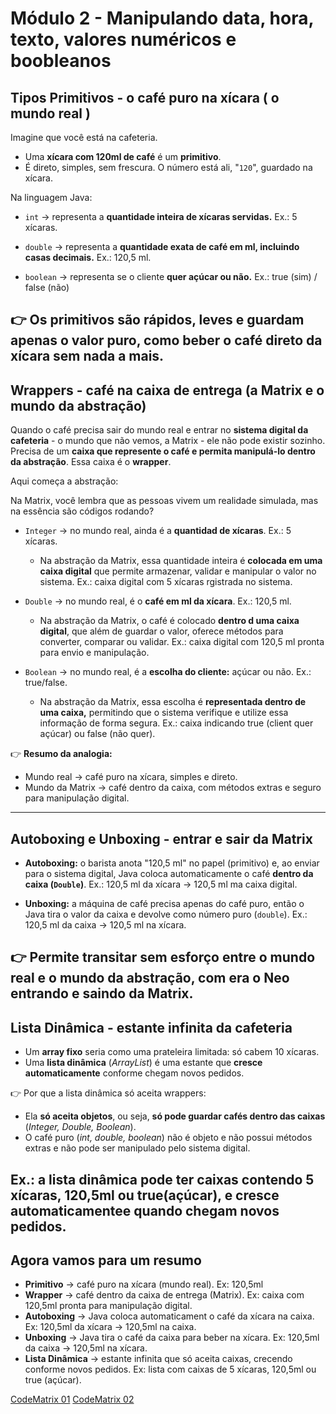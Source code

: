 # Módulo 2 - Manipulando data, hora, texto, valores numéricos e boobleanos

## Tipos Primitivos - o café puro na xícara ( o mundo real )

Imagine que você está na cafeteria.
- Uma **xícara com 120ml de café** é um **primitivo**.
- É direto, simples, sem frescura. O número está ali, "`120`", guardado na xícara.

Na linguagem Java:
- `int` &rarr; representa a **quantidade inteira de xícaras servidas.**
  Ex.: 5 xícaras.

- `double` &rarr; representa a **quantidade exata de café em ml, incluindo casas decimais.**
  Ex.: 120,5 ml.

- `boolean` &rarr; representa se o cliente **quer açúcar ou não.**
  Ex.: true (sim) / false (não)

👉 Os primitivos são **rápidos, leves e guardam apenas o valor puro,** como beber o café direto da xícara sem nada a mais.
---


## Wrappers - café na caixa de entrega (a Matrix e o mundo da abstração)

Quando o café precisa sair do mundo real e entrar no **sistema digital da cafeteria** - o mundo que não vemos, a Matrix - ele não pode existir sozinho. Precisa de um **caixa que represente o café e permita manipulá-lo dentro da abstração**. Essa caixa é o **wrapper**.

Aqui começa a abstração:

Na Matrix, você lembra que as pessoas vivem um realidade simulada, mas na essência são códigos rodando?

- `Integer` &rarr; no mundo real, ainda é a **quantidad de xícaras**. Ex.: 5 xícaras.
    - Na abstração da Matrix, essa quantidade inteira é **colocada em uma caixa digital** que permite armazenar, validar e manipular o valor no sistema. Ex.: caixa digital com 5 xícaras rgistrada no sistema.
 
- `Double` &rarr; no mundo real, é o **café em ml da xícara**. Ex.: 120,5 ml.
    - Na abstração da Matrix, o café é colocado **dentro d uma caixa digital**, que além de guardar o valor, oferece métodos para converter, comparar ou validar. Ex.: caixa digital com 120,5 ml pronta para envio e manipulação.

- `Boolean` &rarr; no mundo real, é a **escolha do cliente:** açúcar ou não. Ex.: true/false.
    - Na abstração da Matrix, essa escolha é **representada dentro de uma caixa,** permitindo que o sistema verifique e utilize essa informação de forma segura. Ex.: caixa indicando true (client quer açúcar) ou false (não quer).


👉 **Resumo da analogia:**

- Mundo real &rarr; café puro na xícara, simples e direto.
- Mundo da Matrix &rarr; café dentro da caixa, com métodos extras e seguro para manipulação digital.
---


## Autoboxing e Unboxing - entrar e sair da Matrix

- **Autoboxing:** o barista anota "120,5 ml" no papel (primitivo) e, ao enviar para o sistema digital, Java coloca automaticamente o café **dentro da caixa (`Double`)**. Ex.: 120,5 ml da xícara &rarr; 120,5 ml ma caixa digital.

- **Unboxing:** a máquina de café precisa apenas do café puro, então o Java tira o valor da caixa e devolve como número puro (`double`). Ex.: 120,5 ml da caixa &rarr; 120,5 ml na xícara.

👉 Permite transitar **sem esforço** entre o mundo real e o mundo da abstração, com era o Neo entrando e saindo da Matrix.
---


## Lista Dinâmica - estante infinita da cafeteria

- Um **array fixo** seria como uma prateleira limitada: só cabem 10 xícaras.
- Uma **lista dinâmica** (_ArrayList_) é uma estante que **cresce automaticamente** conforme chegam novos pedidos.

👉 Por que a lista dinâmica só aceita wrappers:

 - Ela **só aceita objetos**, ou seja, **só pode guardar cafés dentro das caixas** (_Integer, Double, Boolean_).
 - O café puro (_int, double, boolean_) não é objeto e não possui métodos extras e não pode ser manipulado pelo sistema digital.

 Ex.: a lista dinâmica pode ter caixas contendo 5 xícaras, 120,5ml ou true(açúcar), e cresce automaticamentee quando chegam novos pedidos.
---


## Agora vamos para um resumo

  - **Primitivo** &rarr; café puro na xícara (mundo real). Ex: 120,5ml
  - **Wrapper** &rarr; café dentro da caixa de entrega (Matrix). Ex: caixa com 120,5ml pronta para manipulação digital.
  - **Autoboxing** &rarr; Java coloca automaticament o café da xícara na caixa. Ex: 120,5ml da xícara &rarr; 120,5ml na caixa.
  - **Unboxing** &rarr; Java tira o café da caixa para beber na xícara. Ex: 120,5ml da caixa &rarr; 120,5ml na xícara.
  - **Lista Dinâmica** &rarr; estante infinita que só aceita caixas, crecendo conforme novos pedidos. Ex: lista com caixas de 5 xícaras, 120,5ml ou true (açúcar).


[CodeMatrix 01](src/Exercicio01.java)
[CodeMatrix 02](src/Exercicio02.java)